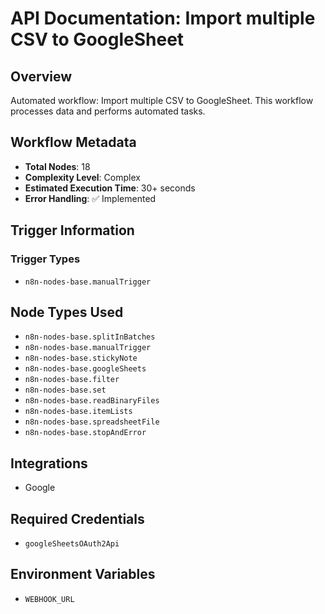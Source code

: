 # API Documentation: Import multiple CSV to GoogleSheet

## Overview
Automated workflow: Import multiple CSV to GoogleSheet. This workflow processes data and performs automated tasks.

## Workflow Metadata
- **Total Nodes**: 18
- **Complexity Level**: Complex
- **Estimated Execution Time**: 30+ seconds
- **Error Handling**: ✅ Implemented

## Trigger Information
### Trigger Types
- `n8n-nodes-base.manualTrigger`

## Node Types Used
- `n8n-nodes-base.splitInBatches`
- `n8n-nodes-base.manualTrigger`
- `n8n-nodes-base.stickyNote`
- `n8n-nodes-base.googleSheets`
- `n8n-nodes-base.filter`
- `n8n-nodes-base.set`
- `n8n-nodes-base.readBinaryFiles`
- `n8n-nodes-base.itemLists`
- `n8n-nodes-base.spreadsheetFile`
- `n8n-nodes-base.stopAndError`

## Integrations
- Google

## Required Credentials
- `googleSheetsOAuth2Api`

## Environment Variables
- `WEBHOOK_URL`
